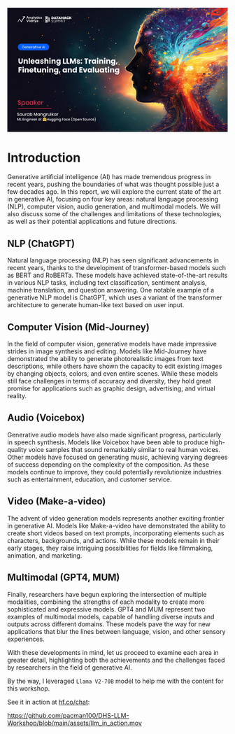 ![LLM Workshop](../assets/banner.png)

# Introduction

Generative artificial intelligence (AI) has made tremendous progress in recent years, pushing the boundaries of what was thought possible just a few decades ago. In this report, we will explore the current state of the art in generative AI, focusing on four key areas: natural language processing (NLP), computer vision, audio generation, and multimodal models. We will also discuss some of the challenges and limitations of these technologies, as well as their potential applications and future directions.

## NLP (ChatGPT)

Natural language processing (NLP) has seen significant advancements in recent years, thanks to the development of transformer-based models such as BERT and RoBERTa. These models have achieved state-of-the-art results in various NLP tasks, including text classification, sentiment analysis, machine translation, and question answering. One notable example of a generative NLP model is ChatGPT, which uses a variant of the transformer architecture to generate human-like text based on user input.

## Computer Vision (Mid-Journey)

In the field of computer vision, generative models have made impressive strides in image synthesis and editing. Models like Mid-Journey have demonstrated the ability to generate photorealistic images from text descriptions, while others have shown the capacity to edit existing images by changing objects, colors, and even entire scenes. While these models still face challenges in terms of accuracy and diversity, they hold great promise for applications such as graphic design, advertising, and virtual reality.

## Audio (Voicebox)

Generative audio models have also made significant progress, particularly in speech synthesis. Models like Voicebox have been able to produce high-quality voice samples that sound remarkably similar to real human voices. Other models have focused on generating music, achieving varying degrees of success depending on the complexity of the composition. As these models continue to improve, they could potentially revolutionize industries such as entertainment, education, and customer service.

## Video (Make-a-video)

The advent of video generation models represents another exciting frontier in generative AI. Models like Make-a-video have demonstrated the ability to create short videos based on text prompts, incorporating elements such as characters, backgrounds, and actions. While these models remain in their early stages, they raise intriguing possibilities for fields like filmmaking, animation, and marketing.

## Multimodal (GPT4, MUM)

Finally, researchers have begun exploring the intersection of multiple modalities, combining the strengths of each modality to create more sophisticated and expressive models. GPT4 and MUM represent two examples of multimodal models, capable of handling diverse inputs and outputs across different domains. These models pave the way for new applications that blur the lines between language, vision, and other sensory experiences.

With these developments in mind, let us proceed to examine each area in greater detail, highlighting both the achievements and the challenges faced by researchers in the field of generative AI.

By the way, I leveraged `Llama V2-70B` model to help me with the content for this workshop.

See it in action at [hf.co/chat](https://hf.co/chat/):

https://github.com/pacman100/DHS-LLM-Workshop/blob/main/assets/llm_in_action.mov





